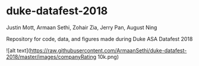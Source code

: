 # duke-datafest-2018

Justin Mott, Armaan Sethi, Zohair Zia, Jerry Pan, August Ning

Repository for code, data, and figures made during Duke ASA Datafest 2018

![alt text](https://raw.githubusercontent.com/ArmaanSethi/duke-datafest-2018/master/images/companyRating 10k.png)
